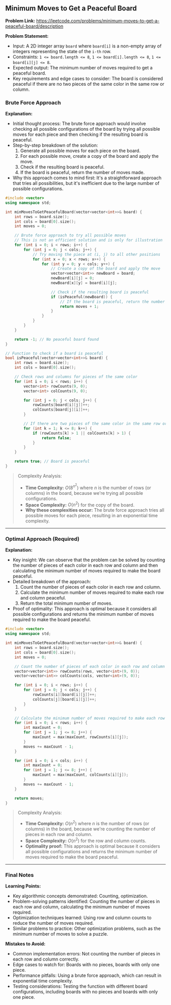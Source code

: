 ## Minimum Moves to Get a Peaceful Board
**Problem Link:** https://leetcode.com/problems/minimum-moves-to-get-a-peaceful-board/description

**Problem Statement:**
- Input: A 2D integer array `board` where `board[i]` is a non-empty array of integers representing the state of the `i-th` row.
- Constraints: `1 <= board.length <= 8`, `1 <= board[i].length <= 8`, `1 <= board[i][j] <= 8`.
- Expected output: The minimum number of moves required to get a peaceful board.
- Key requirements and edge cases to consider: The board is considered peaceful if there are no two pieces of the same color in the same row or column.

### Brute Force Approach

**Explanation:**
- Initial thought process: The brute force approach would involve checking all possible configurations of the board by trying all possible moves for each piece and then checking if the resulting board is peaceful.
- Step-by-step breakdown of the solution:
  1. Generate all possible moves for each piece on the board.
  2. For each possible move, create a copy of the board and apply the move.
  3. Check if the resulting board is peaceful.
  4. If the board is peaceful, return the number of moves made.
- Why this approach comes to mind first: It's a straightforward approach that tries all possibilities, but it's inefficient due to the large number of possible configurations.

```cpp
#include <vector>
using namespace std;

int minMovesToGetPeacefulBoard(vector<vector<int>>& board) {
    int rows = board.size();
    int cols = board[0].size();
    int moves = 0;

    // Brute force approach to try all possible moves
    // This is not an efficient solution and is only for illustration
    for (int i = 0; i < rows; i++) {
        for (int j = 0; j < cols; j++) {
            // Try moving the piece at (i, j) to all other positions
            for (int x = 0; x < rows; x++) {
                for (int y = 0; y < cols; y++) {
                    // Create a copy of the board and apply the move
                    vector<vector<int>> newBoard = board;
                    newBoard[i][j] = 0;
                    newBoard[x][y] = board[i][j];

                    // Check if the resulting board is peaceful
                    if (isPeaceful(newBoard)) {
                        // If the board is peaceful, return the number of moves
                        return moves + 1;
                    }
                }
            }
        }
    }

    return -1; // No peaceful board found
}

// Function to check if a board is peaceful
bool isPeaceful(vector<vector<int>>& board) {
    int rows = board.size();
    int cols = board[0].size();

    // Check rows and columns for pieces of the same color
    for (int i = 0; i < rows; i++) {
        vector<int> rowCounts(9, 0);
        vector<int> colCounts(9, 0);

        for (int j = 0; j < cols; j++) {
            rowCounts[board[i][j]]++;
            colCounts[board[j][i]]++;
        }

        // If there are two pieces of the same color in the same row or column, return false
        for (int k = 1; k <= 8; k++) {
            if (rowCounts[k] > 1 || colCounts[k] > 1) {
                return false;
            }
        }
    }

    return true; // Board is peaceful
}
```

> Complexity Analysis:
> - **Time Complexity:** $O(8^{n^2})$ where $n$ is the number of rows (or columns) in the board, because we're trying all possible configurations.
> - **Space Complexity:** $O(n^2)$ for the copy of the board.
> - **Why these complexities occur:** The brute force approach tries all possible moves for each piece, resulting in an exponential time complexity.

---

### Optimal Approach (Required)

**Explanation:**
- Key insight: We can observe that the problem can be solved by counting the number of pieces of each color in each row and column and then calculating the minimum number of moves required to make the board peaceful.
- Detailed breakdown of the approach:
  1. Count the number of pieces of each color in each row and column.
  2. Calculate the minimum number of moves required to make each row and column peaceful.
  3. Return the total minimum number of moves.
- Proof of optimality: This approach is optimal because it considers all possible configurations and returns the minimum number of moves required to make the board peaceful.

```cpp
#include <vector>
using namespace std;

int minMovesToGetPeacefulBoard(vector<vector<int>>& board) {
    int rows = board.size();
    int cols = board[0].size();
    int moves = 0;

    // Count the number of pieces of each color in each row and column
    vector<vector<int>> rowCounts(rows, vector<int>(9, 0));
    vector<vector<int>> colCounts(cols, vector<int>(9, 0));

    for (int i = 0; i < rows; i++) {
        for (int j = 0; j < cols; j++) {
            rowCounts[i][board[i][j]]++;
            colCounts[j][board[i][j]]++;
        }
    }

    // Calculate the minimum number of moves required to make each row and column peaceful
    for (int i = 0; i < rows; i++) {
        int maxCount = 0;
        for (int j = 1; j <= 8; j++) {
            maxCount = max(maxCount, rowCounts[i][j]);
        }
        moves += maxCount - 1;
    }

    for (int i = 0; i < cols; i++) {
        int maxCount = 0;
        for (int j = 1; j <= 8; j++) {
            maxCount = max(maxCount, colCounts[i][j]);
        }
        moves += maxCount - 1;
    }

    return moves;
}
```

> Complexity Analysis:
> - **Time Complexity:** $O(n^2)$ where $n$ is the number of rows (or columns) in the board, because we're counting the number of pieces in each row and column.
> - **Space Complexity:** $O(n^2)$ for the row and column counts.
> - **Optimality proof:** This approach is optimal because it considers all possible configurations and returns the minimum number of moves required to make the board peaceful.

---

### Final Notes

**Learning Points:**
- Key algorithmic concepts demonstrated: Counting, optimization.
- Problem-solving patterns identified: Counting the number of pieces in each row and column, calculating the minimum number of moves required.
- Optimization techniques learned: Using row and column counts to reduce the number of moves required.
- Similar problems to practice: Other optimization problems, such as the minimum number of moves to solve a puzzle.

**Mistakes to Avoid:**
- Common implementation errors: Not counting the number of pieces in each row and column correctly.
- Edge cases to watch for: Boards with no pieces, boards with only one piece.
- Performance pitfalls: Using a brute force approach, which can result in exponential time complexity.
- Testing considerations: Testing the function with different board configurations, including boards with no pieces and boards with only one piece.
